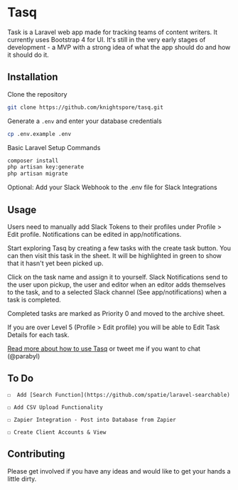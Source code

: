 
# Tasq

Task is a Laravel web app made for tracking teams of content writers. It currently uses Bootstrap 4 for UI. It's still in the very early stages of development - a MVP with a strong idea of what the app should do and how it should do it.

## Installation

Clone the repository

```bash
git clone https://github.com/knightspore/tasq.git
```

Generate a ```.env``` and enter your database credentials
```bash
cp .env.example .env
```

Basic Laravel Setup Commands
```bash
composer install
php artisan key:generate
php artisan migrate
```

Optional: Add your Slack Webhook to the .env file for Slack Integrations

## Usage

Users need to manually add Slack Tokens to their profiles under Profile > Edit profile. Notifications can be edited in app/notifications.

Start exploring Tasq by creating a few tasks with the create task button. You can then visit this task in the sheet. It will be highlighted in green to show that it hasn't yet been picked up. 

Click on the task name and assign it to yourself. Slack Notifications send to the user upon pickup, the user and editor when an editor adds themselves to the task, and to a selected Slack channel (See app/notifications) when a task is completed.

Completed tasks are marked as Priority 0 and moved to the archive sheet.

If you are over Level 5 (Profile > Edit profile) you will be able to Edit Task Details for each task. 

[Read more about how to use Tasq](https://ciaran.co.za/) or tweet me if you want to chat (@parabyl)


## To Do

    ☐  Add [Search Function](https://github.com/spatie/laravel-searchable)
    
    ☐ Add CSV Upload Functionality

    ☐ Zapier Integration - Post into Database from Zapier
      
    ☐ Create Client Accounts & View

## Contributing

Please get involved if you have any ideas and would like to get your hands a little dirty.
